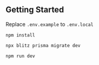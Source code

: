 ## Getting Started

Replace `.env.example` to `.env.local`


```
npm install
```

```
npx blitz prisma migrate dev
```

```
npm run dev
```
